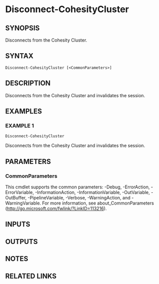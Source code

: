 # Disconnect-CohesityCluster

## SYNOPSIS
Disconnects from the Cohesity Cluster.

## SYNTAX

```
Disconnect-CohesityCluster [<CommonParameters>]
```

## DESCRIPTION
Disconnects from the Cohesity Cluster and invalidates the session.

## EXAMPLES

### EXAMPLE 1
```
Disconnect-CohesityCluster
```

Disconnects from the Cohesity Cluster and invalidates the session.

## PARAMETERS

### CommonParameters
This cmdlet supports the common parameters: -Debug, -ErrorAction, -ErrorVariable, -InformationAction, -InformationVariable, -OutVariable, -OutBuffer, -PipelineVariable, -Verbose, -WarningAction, and -WarningVariable.
For more information, see about_CommonParameters (http://go.microsoft.com/fwlink/?LinkID=113216).

## INPUTS

## OUTPUTS

## NOTES

## RELATED LINKS
